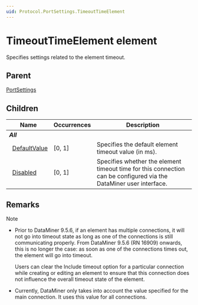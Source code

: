 ```yaml
---
uid: Protocol.PortSettings.TimeoutTimeElement
---
```


# TimeoutTimeElement element

Specifies settings related to the element timeout.

## Parent

[PortSettings](xref:Protocol.PortSettings)

## Children

|Name|Occurrences|Description|
|--- |--- |--- |
|***All***|||
|&nbsp;&nbsp;[DefaultValue](xref:Protocol.PortSettings.TimeoutTimeElement.DefaultValue)|[0, 1]|Specifies the default element timeout value (in ms).|
|&nbsp;&nbsp;[Disabled](xref:Protocol.PortSettings.TimeoutTimeElement.Disabled)|[0, 1]|Specifies whether the element timeout time for this connection can be configured via the DataMiner user interface.|

## Remarks

> [!NOTE]
>
> - Prior to DataMiner 9.5.6, if an element has multiple connections, it will not go into timeout state as long as one of the connections is still communicating properly. From DataMiner 9.5.6 (RN 16909) onwards, this is no longer the case: as soon as one of the connections times out, the element will go into timeout.
>
>   Users can clear the Include timeout option for a particular connection while creating or editing an element to ensure that this connection does not influence the overall timeout state of the element.
>
> - Currently, DataMiner only takes into account the value specified for the main connection. It uses this value for all connections.
